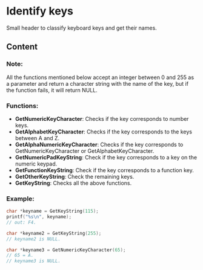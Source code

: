 # Identify keys
Small header to classify keyboard keys and get their names.

## Content

### Note:
All the functions mentioned below accept an integer between 0 and 255 as a parameter and return a character string with the name of the key, but if the function fails, it will return NULL.

### Functions:

* **GetNumericKeyCharacter**: Checks if the key corresponds to number keys.
* **GetAlphabetKeyCharacter**: Checks if the key corresponds to the keys between A and Z.
* **GetAlphaNumericKeyCharacter**: Checks if the key corresponds to GetNumericKeyCharacter or GetAlphabetKeyCharacter.
* **GetNumericPadKeyString**: Check if the key corresponds to a key on the numeric keypad.
* **GetFunctionKeyString**: Check if the key corresponds to a function key.
* **GetOtherKeyString**: Check the remaining keys.
* **GetKeyString**: Checks all the above functions.

### Example:

```C
char *keyname = GetKeyString(115);
printf("%s\n", keyname);
// out: F4.

char *keyname2 = GetKeyString(255);
// keyname2 is NULL.

char *keyname3 = GetNumericKeyCharacter(65);
// 65 = A.
// keyname3 is NULL.
```
